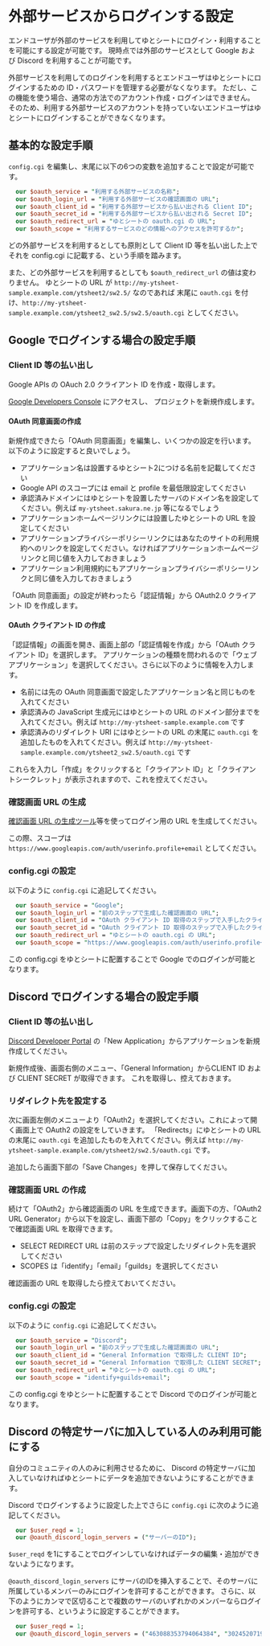 # 外部サービスからログインする設定

エンドユーザが外部のサービスを利用してゆとシートにログイン・利用することを可能にする設定が可能です。
現時点では外部のサービスとして Google および Discord を利用することが可能です。

外部サービスを利用してのログインを利用するとエンドユーザはゆとシートにログインするための ID・パスワードを管理する必要がなくなります。
ただし、この機能を使う場合、通常の方法でのアカウント作成・ログインはできません。
そのため、利用する外部サービスのアカウントを持っていないエンドユーザはゆとシートにログインすることができなくなります。

## 基本的な設定手順

`config.cgi` を編集し、末尾に以下の6つの変数を追加することで設定が可能です。

```perl
  our $oauth_service = "利用する外部サービスの名称";
  our $oauth_login_url = "利用する外部サービスの確認画面の URL";
  our $oauth_client_id = "利用する外部サービスから払い出される Client ID";
  our $oauth_secret_id = "利用する外部サービスから払い出される Secret ID";
  our $oauth_redirect_url = "ゆとシートの oauth.cgi の URL";
  our $oauth_scope = "利用するサービスのどの情報へのアクセスを許可するか";
```

どの外部サービスを利用するとしても原則として Client ID 等を払い出した上でそれを config.cgi に記載する、という手順を踏みます。

また、どの外部サービスを利用するとしても `$oauth_redirect_url` の値は変わりません。
ゆとシートの URL が `http://my-ytsheet-sample.example.com/ytsheet2/sw2.5/` なのであれば
末尾に `oauth.cgi` を付け、`http://my-ytsheet-sample.example.com/ytsheet2_sw2.5/sw2.5/oauth.cgi` としてください。


## Google でログインする場合の設定手順

### Client ID 等の払い出し

Google APIs の OAuch 2.0 クライアント ID を作成・取得します。

[Google Developers Console](https://console.developers.google.com/) にアクセスし、
プロジェクトを新規作成します。

#### OAuth 同意画面の作成

新規作成できたら「OAuth 同意画面」を編集し、いくつかの設定を行います。以下のように設定すると良いでしょう。

* アプリケーション名は設置するゆとシート2につける名前を記載してください
* Google API のスコープには email と profile を最低限設定してください
* 承認済みドメインにはゆとシートを設置したサーバのドメイン名を設定してください。例えば `my-ytsheet.sakura.ne.jp` 等になるでしょう
* アプリケーションホームページリンクには設置したゆとシートの URL を設定してください
* アプリケーションプライバシーポリシーリンクにはあなたのサイトの利用規約へのリンクを設定してください。なければアプリケーションホームページリンクと同じ値を入力しておきましょう
* アプリケーション利用規約にもアプリケーションプライバシーポリシーリンクと同じ値を入力しておきましょう

「OAuth 同意画面」の設定が終わったら「認証情報」から OAuth2.0 クライアント ID を作成します。

#### OAuth クライアント ID の作成

「認証情報」の画面を開き、画面上部の「認証情報を作成」から「OAuth クライアント ID」を選択します。
アプリケーションの種類を問われるので「ウェブアプリケーション」を選択してください。さらに以下のように情報を入力します。

* 名前には先の OAuth 同意画面で設定したアプリケーション名と同じものを入れてください
* 承認済みの JavaScript 生成元にはゆとシートの URL のドメイン部分までを入れてください。例えば `http://my-ytsheet-sample.example.com` です
* 承認済みのリダイレクト URI にはゆとシートの URL の末尾に `oauth.cgi` を追加したものを入れてください。例えば `http://my-ytsheet-sample.example.com/ytsheet2_sw2.5/oauth.cgi` です

これらを入力し「作成」をクリックすると「クライアント ID」と「クライアントシークレット」が表示されますので、これを控えてください。

### 確認画面 URL の生成

[確認画面 URL の生成ツール](http://shunshun94.web.fc2.com/util/OAuthUrl.html)等を使ってログイン用の URL を生成してください。

この際、スコープは `https://www.googleapis.com/auth/userinfo.profile+email` としてください。

### config.cgi の設定

以下のように `config.cgi` に追記してください。

```perl
  our $oauth_service = "Google";
  our $oauth_login_url = "前のステップで生成した確認画面の URL";
  our $oauth_client_id = "OAuth クライアント ID 取得のステップで入手したクライアント ID";
  our $oauth_secret_id = "OAuth クライアント ID 取得のステップで入手したクライアントシークレット";
  our $oauth_redirect_url = "ゆとシートの oauth.cgi の URL";
  our $oauth_scope = "https://www.googleapis.com/auth/userinfo.profile+email";
```

この config.cgi をゆとシートに配置することで Google でのログインが可能となります。

## Discord でログインする場合の設定手順

### Client ID 等の払い出し

[Discord Developer Portal](https://discord.com/developers/applications) の「New Application」からアプリケーションを新規作成してください。

新規作成後、画面右側のメニュー、「General Information」からCLIENT ID および CLIENT SECRET が取得できます。
これを取得し、控えておきます。

### リダイレクト先を設定する

次に画面左側のメニューより「OAuth2」を選択してください。これによって開く画面上で OAuth2 の設定をしていきます。
「Redirects」にゆとシートの URL の末尾に `oauth.cgi` を追加したものを入れてください。例えば `http://my-ytsheet-sample.example.com/ytsheet2/sw2.5/oauth.cgi` です。

追加したら画面下部の「Save Changes」を押して保存してください。

### 確認画面 URL の作成

続けて「OAuth2」から確認画面の URL を生成できます。画面下の方、「OAuth2 URL Generator」から以下を設定し、画面下部の「Copy」をクリックすることで確認画面 URL を取得できます。

* SELECT REDIRECT URL は前のステップで設定したリダイレクト先を選択してください
* SCOPES は「identify」「email」「guilds」を選択してください

確認画面の URL を取得したら控えておいてください。

### config.cgi の設定

以下のように `config.cgi` に追記してください。

```perl
  our $oauth_service = "Discord";
  our $oauth_login_url = "前のステップで生成した確認画面の URL";
  our $oauth_client_id = "General Information で取得した CLIENT ID";
  our $oauth_secret_id = "General Information で取得した CLIENT SECRET";
  our $oauth_redirect_url = "ゆとシートの oauth.cgi の URL";
  our $oauth_scope = "identify+guilds+email";
```

この config.cgi をゆとシートに配置することで Discord でのログインが可能となります。

## Discord の特定サーバに加入している人のみ利用可能にする 

自分のコミュニティの人のみに利用させるために、 Discord の特定サーバに加入していなければゆとシートにデータを追加できないようにすることができます。

Discord でログインするように設定した上でさらに `config.cgi` に次のように追記してください。

```perl
  our $user_reqd = 1;
  our @oauth_discord_login_servers = ("サーバーのID");
```

`$user_reqd` を1にすることでログインしていなければデータの編集・追加ができないようになります。

`@oauth_discord_login_servers` にサーバのIDを挿入することで、そのサーバに所属しているメンバーのみにログインを許可することができます。
さらに、以下のようにカンマで区切ることで複数のサーバのいずれかのメンバーならログインを許可する、というように設定することができます。

```perl
  our $user_reqd = 1;
  our @oauth_discord_login_servers = ("463088353794064384", "302452071993442307");
```

